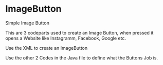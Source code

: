# ImageButton
Simple Image Button

This are 3 codeparts used to create an Image Button, when pressed it opens a Website like Instagramm, Facebook, Google etc.

Use the XML to create an ImageButton

Use the other 2 Codes in the Java file to define what the Buttons Job is.


